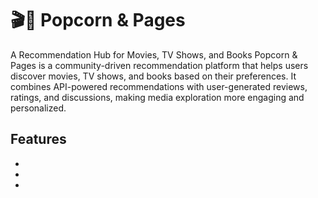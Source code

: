 # 🎬📖 Popcorn & Pages
A Recommendation Hub for Movies, TV Shows, and Books
Popcorn & Pages is a community-driven recommendation platform that helps users discover movies, TV shows, and books based on their preferences. It combines API-powered recommendations with user-generated reviews, ratings, and discussions, making media exploration more engaging and personalized.

## Features
*
*
*
